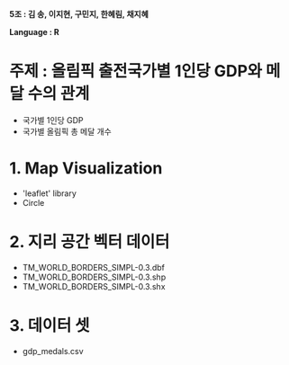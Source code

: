 __5조 : 김 송, 이지현, 구민지, 한혜림, 채지혜__

**Language : R**

# 주제 : 올림픽 출전국가별 1인당 GDP와 메달 수의 관계
  - 국가별 1인당 GDP
  - 국가별 올림픽 총 메달 개수
# 1. Map Visualization 
  - 'leaflet' library
  -  Circle

# 2. 지리 공간 벡터 데이터
  - TM_WORLD_BORDERS_SIMPL-0.3.dbf
  - TM_WORLD_BORDERS_SIMPL-0.3.shp
  - TM_WORLD_BORDERS_SIMPL-0.3.shx

# 3. 데이터 셋
  - gdp_medals.csv

